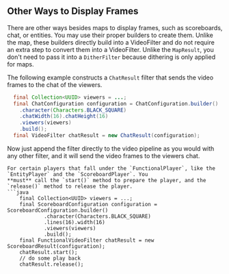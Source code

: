 ## Other Ways to Display Frames

There are other ways besides maps to display frames, such as scoreboards, chat, or entities. You may use their proper
builders to create them. Unlike the map, these builders directly build into a VideoFilter and do not require an extra
step to convert them into a VideoFilter. Unlike the `MapResult`, you don't need to pass it into a `DitherFilter` because
dithering is only applied for maps.

The following example constructs a `ChatResult` filter that sends the video frames to the chat of the viewers.

```java
  final Collection<UUID> viewers = ...;
  final ChatConfiguration configuration = ChatConfiguration.builder()
    .character(Characters.BLACK_SQUARE)
    .chatWidth(16).chatHeight(16)
    .viewers(viewers)
    .build();
  final VideoFilter chatResult = new ChatResult(configuration);
```

Now just append the filter directly to the video pipeline as you would with any other filter, and it will send the video
frames to the viewers chat.

```{note}
For certain players that fall under the `FunctionalPlayer`, like the `EntityPlayer` and the `ScoreboardPlayer`. You 
**must** call the `start()` method to prepare the player, and the `release()` method to release the player.
```java
    final Collection<UUID> viewers = ...;
    final ScoreboardConfiguration configuration = ScoreboardConfiguration.builder()
            .character(Characters.BLACK_SQUARE)
            .lines(16).width(16)
            .viewers(viewers)
            .build();
    final FunctionalVideoFilter chatResult = new ScoreboardResult(configuration);
    chatResult.start();
    // do some play back
    chatResult.release();
```
```